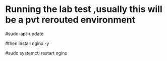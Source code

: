 # Running the lab test ,usually this will be a pvt rerouted environment

#sudo-apt-update

#then install nginx -y

#sudo systemctl restart nginx